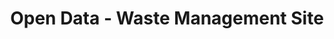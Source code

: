 ---
schema: default
title: Open Data - Waste Management Site
organization: Argyll and Bute Council
notes: >-
    Waste Management Sites in the 2015 Local Development Plan
resources:
  - name: Open Data - Waste Management Site FEATURE LAYER
  - url: >-
      
  - format: FEATURE LAYER
license: 
category:

  - LDP
  - Local Development Plan
  - Waste
  - Planning
maintainer: Argyll and Bute Council
maintainer_email: someone@example.com
---